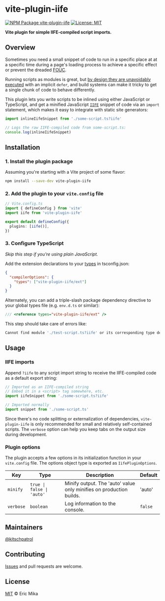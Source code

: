 <!--+ Warning: Content inside HTML comment blocks was generated by mdat and may be overwritten. +-->

<!-- title -->

# vite-plugin-iife

<!-- /title -->

<!-- badges -->

[![NPM Package vite-plugin-iife](https://img.shields.io/npm/v/vite-plugin-iife.svg)](https://npmjs.com/package/vite-plugin-iife)
[![License: MIT](https://img.shields.io/badge/License-MIT-yellow.svg)](https://opensource.org/licenses/MIT)

<!-- /badges -->

<!-- short-description -->

**Vite plugin for simple IIFE-compiled script imports.**

<!-- /short-description -->

## Overview

Sometimes you need a small snippet of code to run in a specific place at at a specific time during a page's loading process to achieve a specific effect or prevent the dreaded [FOUC](https://en.wikipedia.org/wiki/Flash_of_unstyled_content).

Running scripts as modules is great, but [by design they are unavoidably executed](https://jakearchibald.com/2017/es-modules-in-browsers/#defer-by-default) with an implicit `defer`, and build systems can make it tricky to get a single chunk of code to behave differently.

This plugin lets you write scripts to be inlined using either JavaScript or TypeScript, and get a minified JavaScript [`IIFE`](https://developer.mozilla.org/en-US/docs/Glossary/IIFE) snippet of code via an `import` statement, which makes it easy to integrate with static site generators:

```ts
import inlineIifeSnippet from './some-script.ts?iife'

// Logs the raw IIFE-compiled code from some-script.ts:
console.log(inlineIifeSnippet)
```

## Installation

### 1. Install the plugin package

Assuming you're starting with a Vite project of some flavor:

```sh
npm install --save-dev vite-plugin-iife
```

### 2. Add the plugin to your `vite.config` file

```ts
// Vite.config.ts
import { defineConfig } from 'vite'
import iife from 'vite-plugin-iife'

export default defineConfig({
  plugins: [iife()],
})
```

### 3. Configure TypeScript

_Skip this step if you're using plain JavaScript._

Add the extension declarations to your [types](https://www.typescriptlang.org/tsconfig#types) in tsconfig.json:

```json
{
  "compilerOptions": {
    "types": ["vite-plugin-iife/ext"]
  }
}
```

Alternately, you can add a triple-slash package dependency directive to your global types file (e.g. `env.d.ts` or similar):

```ts
/// <reference types="vite-plugin-iife/ext" />
```

This step should take care of errors like:

```sh
Cannot find module './test-script.ts?iife' or its corresponding type declarations.ts(2307)
```

## Usage

### IIFE imports

Append `?iife` to any script import string to receive the IIFE-compiled code as a default export string:

```ts
// Imported as an IIFE-compiled string
// Embed it in a <script> tag somewhere, etc.
import iifeSnippet from './some-script.ts?iife'

// Imported normally
import snippet from './some-script.ts'
```

Since there's no code splitting or externalization of dependencies, `vite-plugin-iife` is only recommended for small and relatively self-contained scripts. The `verbose` option can help you keep tabs on the output size during development.

### Plugin options

The plugin accepts a few options in its initialization function in your `vite.config` file. The options object type is exported as `IifePluginOptions`.

| Key       | Type                      | Description                                                         | Default |
| --------- | ------------------------- | ------------------------------------------------------------------- | ------- |
| `minify`  | `true \| false \| 'auto'` | Minify output. The 'auto' value only minifies on production builds. | 'auto'  |
| `verbose` | `boolean`                 | Log information to the console.                                     | `false` |

## Maintainers

[@kitschpatrol](https://github.com/kitschpatrol)

<!-- contributing -->

## Contributing

[Issues](https://github.com/kitschpatrol/vite-plugin-iife/issues) and pull requests are welcome.

<!-- /contributing -->

<!-- license -->

## License

[MIT](license.txt) © Eric Mika

<!-- /license -->
